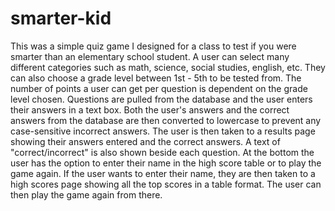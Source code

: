 # smarter-kid
This was a simple quiz game I designed for a class to test if you were smarter than an elementary school student. A user can select many different categories such as math, science, social studies, english, etc. They can also choose a grade level between 1st - 5th to be tested from. The number of points a user can get per question is dependent on the grade level chosen. Questions are pulled from the database and the user enters their answers in a text box. Both the user's answers and the correct answers from the database are then converted to lowercase to prevent any case-sensitive incorrect answers. The user is then taken to a results page showing their answers entered and the correct answers. A text of "correct/incorrect" is also shown beside each question. At the bottom the user has the option to enter their name in the high score table or to play the game again. If the user wants to enter their name, they are then taken to a high scores page showing all the top scores in a table format. The user can then play the game again from there. 
